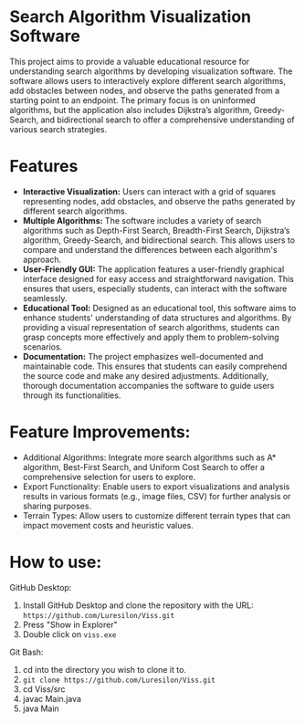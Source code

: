 # Search Algorithm Visualization Software
This project aims to provide a valuable educational resource for understanding search algorithms by developing visualization software. The software allows users to interactively explore different search algorithms, add obstacles between nodes, and observe the paths generated from a starting point to an endpoint. The primary focus is on uninformed algorithms, but the application also includes Dijkstra’s algorithm, Greedy-Search, and bidirectional search to offer a comprehensive understanding of various search strategies.

# Features
 - **Interactive Visualization:** Users can interact with a grid of squares representing nodes, add obstacles, and observe the paths generated by different search algorithms.
 - **Multiple Algorithms:** The software includes a variety of search algorithms such as Depth-First Search, Breadth-First Search, Dijkstra’s algorithm, Greedy-Search, and bidirectional search. This allows users to compare and understand the differences between each algorithm's approach.
 - **User-Friendly GUI:** The application features a user-friendly graphical interface designed for easy access and straightforward navigation. This ensures that users, especially students, can interact with the software seamlessly.
 - **Educational Tool:** Designed as an educational tool, this software aims to enhance students' understanding of data structures and algorithms. By providing a visual representation of search algorithms, students can grasp concepts more effectively and apply them to problem-solving scenarios.
 - **Documentation:** The project emphasizes well-documented and maintainable code. This ensures that students can easily comprehend the source code and make any desired adjustments. Additionally, thorough documentation accompanies the software to guide users through its functionalities.

# Feature Improvements:
 - Additional Algorithms: Integrate more search algorithms such as A* algorithm, Best-First Search, and Uniform Cost Search to offer a comprehensive selection for users to explore.
 - Export Functionality: Enable users to export visualizations and analysis results in various formats (e.g., image files, CSV) for further analysis or sharing purposes.
 - Terrain Types: Allow users to customize different terrain types that can impact movement costs and heuristic values.


# How to use:

GitHub Desktop:
 1. Install GitHub Desktop and clone the repository with the URL: ``https://github.com/Luresilon/Viss.git``
 2. Press "Show in Explorer"
 3. Double click on ``viss.exe``

Git Bash:
1. cd into the directory you wish to clone it to.
2. ``git clone https://github.com/Luresilon/Viss.git``
3. cd Viss/src
5. javac Main.java
6. java Main
